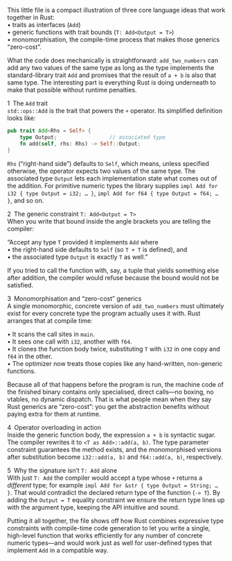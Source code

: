 This little file is a compact illustration of three core language ideas that work together in Rust:  
• traits as interfaces (`Add`)  
• generic functions with trait bounds (`T: Add<Output = T>`)  
• monomorphisation, the compile-time process that makes those generics “zero-cost”.

What the code does mechanically is straightforward: `add_two_numbers` can add any two values of the same type as long as the type implements the standard-library trait `Add` and promises that the result of `a + b` is also that same type. The interesting part is everything Rust is doing underneath to make that possible without runtime penalties.

1 The `Add` trait  
`std::ops::Add` is the trait that powers the `+` operator. Its simplified definition looks like:

```rust
pub trait Add<Rhs = Self> {
    type Output;                 // associated type
    fn add(self, rhs: Rhs) -> Self::Output;
}
```

`Rhs` (“right-hand side”) defaults to `Self`, which means, unless specified otherwise, the operator expects two values of the same type. The associated type `Output` lets each implementation state what comes out of the addition. For primitive numeric types the library supplies `impl Add for i32 { type Output = i32; … }`, `impl Add for f64 { type Output = f64; … }`, and so on.

2 The generic constraint `T: Add<Output = T>`  
When you write that bound inside the angle brackets you are telling the compiler:

“Accept any type `T` provided it implements `Add` where  
• the right-hand side defaults to `Self` (so `T + T` is defined), and  
• the associated type `Output` is exactly `T` as well.”

If you tried to call the function with, say, a tuple that yields something else after addition, the compiler would refuse because the bound would not be satisfied.

3 Monomorphisation and “zero-cost” generics  
A single monomorphic, concrete version of `add_two_numbers` must ultimately exist for every concrete type the program actually uses it with. Rust arranges that at compile time:

• It scans the call sites in `main`.  
• It sees one call with `i32`, another with `f64`.  
• It clones the function body twice, substituting `T` with `i32` in one copy and `f64` in the other.  
• The optimizer now treats those copies like any hand-written, non-generic functions.

Because all of that happens before the program is run, the machine code of the finished binary contains only specialised, direct calls—no boxing, no vtables, no dynamic dispatch. That is what people mean when they say Rust generics are “zero-cost”: you get the abstraction benefits without paying extra for them at runtime.

4 Operator overloading in action  
Inside the generic function body, the expression `a + b` is syntactic sugar. The compiler rewrites it to `<T as Add>::add(a, b)`. The type parameter constraint guarantees the method exists, and the monomorphised versions after substitution become `i32::add(a, b)` and `f64::add(a, b)`, respectively.

5 Why the signature isn’t `T: Add` alone  
With just `T: Add` the compiler would accept a type whose `+` returns a *different* type; for example `impl Add for &str { type Output = String; … }`. That would contradict the declared return type of the function (`-> T`). By adding the `Output = T` equality constraint we ensure the return type lines up with the argument type, keeping the API intuitive and sound.

Putting it all together, the file shows off how Rust combines expressive type constraints with compile-time code generation to let you write a single, high-level function that works efficiently for any number of concrete numeric types—and would work just as well for user-defined types that implement `Add` in a compatible way. 